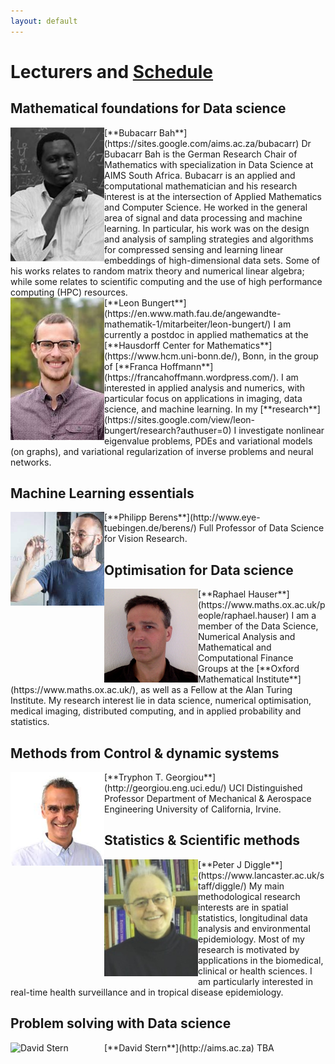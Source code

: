 ```yaml
---
layout: default
---
```


# Lecturers and [Schedule](https://github.com/QLA-ML-DS/QLA-ML-DS.github.io/blob/main/DTP-DS_Schedule.pdf)

## Mathematical foundations for Data science

<div class='orgWrapper'>
<img align="left" src="/assets/images/bb.jpg" alt="Bubacarr Bah" width="150">
<div class='bioWrapper'>
[**Bubacarr Bah**](https://sites.google.com/aims.ac.za/bubacarr) Dr Bubacarr Bah is the German Research Chair of Mathematics with specialization in Data Science at AIMS South Africa.
Bubacarr is an applied and computational mathematician and his research interest is at the intersection of Applied Mathematics and Computer Science. He worked in the general area of signal and data processing and machine learning. In particular, his work was on the design and analysis of sampling strategies and algorithms for compressed sensing and learning linear embeddings of high-dimensional data sets. Some of his works relates to random matrix theory and numerical linear algebra; while some relates to scientific computing and the use of high performance computing (HPC) resources.
</div>
</div>

<div class='orgWrapper'>
<img align="left" src="/assets/images/lb.jpg" alt="Leon Bungert" width="150">
<div class='bioWrapper'>
[**Leon Bungert**](https://en.www.math.fau.de/angewandte-mathematik-1/mitarbeiter/leon-bungert/) I am currently a postdoc in applied mathematics at the 
[**Hausdorff Center for Mathematics**](https://www.hcm.uni-bonn.de/), Bonn, in the group of [**Franca Hoffmann**](https://francahoffmann.wordpress.com/).
I am interested in applied analysis and numerics, with particular focus on applications in imaging, data science, and machine learning. 
In my [**research**](https://sites.google.com/view/leon-bungert/research?authuser=0) I investigate nonlinear eigenvalue problems, PDEs and variational models (on graphs), and variational regularization of inverse problems and neural networks. 
</div>
</div>


## Machine Learning essentials

<div class='orgWrapper'>
<img align="left" src="/assets/images/pb.jpg" alt="Philipp Berens" width="150">
<div class='bioWrapper'>
[**Philipp Berens**](http://www.eye-tuebingen.de/berens/) Full Professor of Data Science for Vision Research.
</div>
</div>


## Optimisation for Data science

<div class='orgWrapper'>
<img align="left" src="/assets/images/rh.png" alt="Raphael Hauser" width="150">
<div class='bioWrapper'>
[**Raphael Hauser**](https://www.maths.ox.ac.uk/people/raphael.hauser)  I am a member of the Data Science, 
Numerical Analysis and Mathematical and Computational Finance Groups at the [**Oxford Mathematical Institute**](https://www.maths.ox.ac.uk/), as well as a Fellow at the Alan Turing Institute.
 My research interest lie in data science, numerical optimisation, 
medical imaging, distributed computing, and in applied probability and statistics.
</div>
</div>


## Methods from Control & dynamic systems

<div class='orgWrapper'>
<img align="left" src="/assets/images/ttg.jpg" alt="Tryphon T. Georgiou" width="150">
<div class='bioWrapper'>
[**Tryphon T. Georgiou**](http://georgiou.eng.uci.edu/) UCI Distinguished Professor
Department of Mechanical & Aerospace Engineering
University of California, Irvine.
</div>
</div>



## Statistics & Scientific methods 

<div class='orgWrapper'>
<img align="left" src="/assets/images/pjd.jpg" alt="Peter J Diggle" width="150">
<div class='bioWrapper'>
[**Peter J Diggle**](https://www.lancaster.ac.uk/staff/diggle/) My main methodological research interests are in spatial statistics, longitudinal data analysis and environmental epidemiology. Most of my research is motivated by applications in the biomedical, clinical or health sciences. 
I am particularly interested in real-time health surveillance and in tropical disease epidemiology.
</div>
</div>


## Problem solving with Data science
<div class='orgWrapper'>
<img align="left" src="..." alt="David Stern" width="150">
<div class='bioWrapper'>
[**David Stern**](http://aims.ac.za) TBA
</div>
</div>







